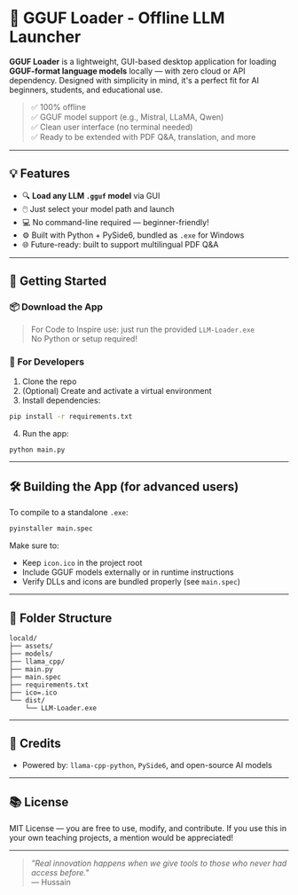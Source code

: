 # 🧠 GGUF Loader - Offline LLM Launcher

**GGUF Loader** is a lightweight, GUI-based desktop application for loading **GGUF-format language models** locally — with zero cloud or API dependency. Designed with simplicity in mind, it's a perfect fit for AI beginners, students, and educational use.
> ✅ 100% offline  
> ✅ GGUF model support (e.g., Mistral, LLaMA, Qwen)  
> ✅ Clean user interface (no terminal needed)  
> ✅ Ready to be extended with PDF Q&A, translation, and more

---

## 💡 Features

- 🔍 **Load any LLM `.gguf` model** via GUI
- 🖱️ Just select your model path and launch
- 💻 No command-line required — beginner-friendly!
- ⚙️ Built with Python + PySide6, bundled as `.exe` for Windows
- 🌐 Future-ready: built to support multilingual PDF Q&A

---

## 🚀 Getting Started

### 📦 Download the App

> For Code to Inspire use: just run the provided `LLM-Loader.exe`  
> No Python or setup required!

### 🔧 For Developers

1. Clone the repo
2. (Optional) Create and activate a virtual environment
3. Install dependencies:

```bash
pip install -r requirements.txt
```

4. Run the app:

```bash
python main.py
```

---

## 🛠️ Building the App (for advanced users)

To compile to a standalone `.exe`:

```bash
pyinstaller main.spec
```

Make sure to:

- Keep `icon.ico` in the project root
- Include GGUF models externally or in runtime instructions
- Verify DLLs and icons are bundled properly (see `main.spec`)

---

## 📁 Folder Structure

```
locald/
├── assets/
├── models/
├── llama_cpp/
├── main.py
├── main.spec
├── requirements.txt
├── ico=.ico
└── dist/
    └── LLM-Loader.exe
```

---

## 🙌 Credits

- Powered by: `llama-cpp-python`, `PySide6`, and open-source AI models

---

## 📚 License

MIT License — you are free to use, modify, and contribute. If you use this in your own teaching projects, a mention would be appreciated!

---

> _"Real innovation happens when we give tools to those who never had access before."_  
> — Hussain
